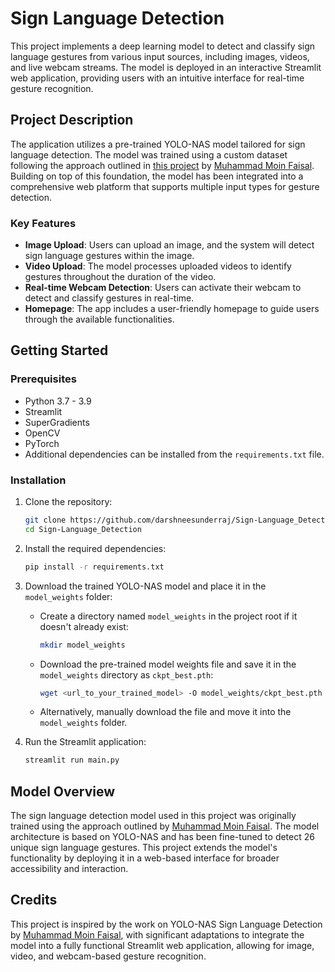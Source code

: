 # Sign Language Detection

This project implements a deep learning model to detect and classify sign language gestures from various input sources, including images, videos, and live webcam streams. The model is deployed in an interactive Streamlit web application, providing users with an intuitive interface for real-time gesture recognition.

## Project Description

The application utilizes a pre-trained YOLO-NAS model tailored for sign language detection. The model was trained using a custom dataset following the approach outlined in [this project](https://github.com/MuhammadMoinFaisal/Computervisionprojects/blob/main/YOLO-NAS%20Sign%20Language%20Detection/Train_YOLONAS_Custom_Dataset_Sign_Language_Complete.ipynb) by [Muhammad Moin Faisal](https://github.com/MuhammadMoinFaisal). Building on top of this foundation, the model has been integrated into a comprehensive web platform that supports multiple input types for gesture detection.

### Key Features

- **Image Upload**: Users can upload an image, and the system will detect sign language gestures within the image.
- **Video Upload**: The model processes uploaded videos to identify gestures throughout the duration of the video.
- **Real-time Webcam Detection**: Users can activate their webcam to detect and classify gestures in real-time.
- **Homepage**: The app includes a user-friendly homepage to guide users through the available functionalities.

## Getting Started

### Prerequisites

- Python 3.7 - 3.9
- Streamlit
- SuperGradients
- OpenCV
- PyTorch
- Additional dependencies can be installed from the `requirements.txt` file.

### Installation

1. Clone the repository:
    ```bash
    git clone https://github.com/darshneesunderraj/Sign-Language_Detection.git
    cd Sign-Language_Detection
    ```

2. Install the required dependencies:
    ```bash
    pip install -r requirements.txt
    ```

3. Download the trained YOLO-NAS model and place it in the `model_weights` folder:
    - Create a directory named `model_weights` in the project root if it doesn't already exist:
        ```bash
        mkdir model_weights
        ```
    - Download the pre-trained model weights file and save it in the `model_weights` directory as `ckpt_best.pth`:
        ```bash
        wget <url_to_your_trained_model> -O model_weights/ckpt_best.pth
        ```
    - Alternatively, manually download the file and move it into the `model_weights` folder.

4. Run the Streamlit application:
    ```bash
    streamlit run main.py
    ```

## Model Overview

The sign language detection model used in this project was originally trained using the approach outlined by [Muhammad Moin Faisal](https://github.com/MuhammadMoinFaisal). The model architecture is based on YOLO-NAS and has been fine-tuned to detect 26 unique sign language gestures. This project extends the model's functionality by deploying it in a web-based interface for broader accessibility and interaction.

## Credits

This project is inspired by the work on YOLO-NAS Sign Language Detection by [Muhammad Moin Faisal](https://github.com/MuhammadMoinFaisal), with significant adaptations to integrate the model into a fully functional Streamlit web application, allowing for image, video, and webcam-based gesture recognition.
